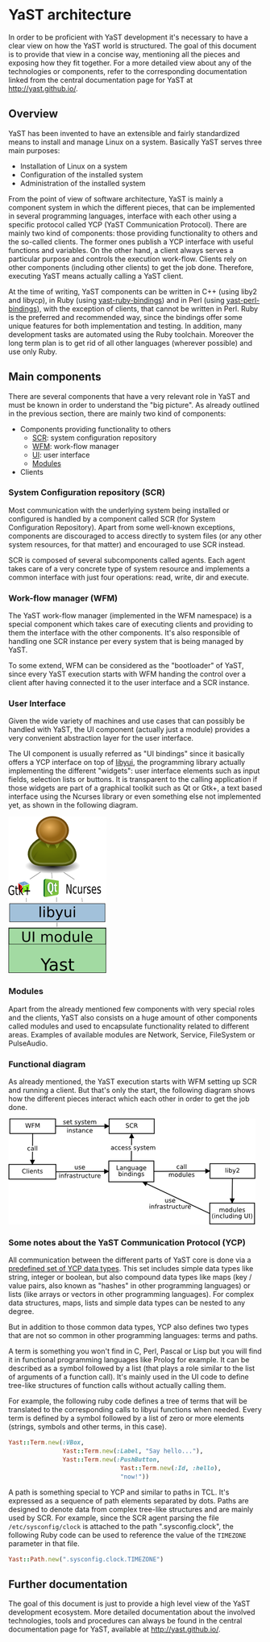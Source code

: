 # YaST architecture

In order to be proficient with YaST development it's necessary to have a clear
view on how the YaST world is structured. The goal of this document is to
provide that view in a concise way, mentioning all the pieces and exposing how
they fit together. For a more detailed view about any of the technologies or
components, refer to the corresponding documentation linked from the central
documentation page for YaST at http://yast.github.io/.

## Overview

YaST has been invented to have an extensible and fairly standardized
means to install and manage Linux on a system. Basically YaST serves three
main purposes:

* Installation of Linux on a system
* Configuration of the installed system
* Administration of the installed system

From the point of view of software architecture, YaST is mainly a component
system in which the different pieces, that can be implemented in several
programming languages, interface with each other using a specific
protocol called YCP (YaST Communication Protocol). There are mainly two kind
of components: those providing functionality to others and the so-called
clients. The former ones publish a YCP interface with useful functions and
variables. On the other hand, a client always serves a particular purpose and
controls the execution work-flow. Clients rely on other components (including
other clients) to get the job done. Therefore, executing YaST means actually
calling a YaST client.

At the time of writing, YaST components can be written in C++ (using liby2 and
libycp), in Ruby (using
[yast-ruby-bindings](https://github.com/yast/yast-ruby-bindings)) and in Perl
(using [yast-perl-bindings](https://github.com/yast/yast-perl-bindings)), with
the exception of clients, that cannot be written in Perl. Ruby is the preferred
and recommended way, since the bindings offer some unique features for both
implementation and testing. In addition, many development tasks are automated
using the Ruby toolchain. Moreover the long term plan is to get rid of all other
languages (wherever possible) and use only Ruby.

## Main components

There are several components that have a very relevant role in YaST and must be
known in order to understand the "big picture". As already outlined in the
previous section, there are mainly two kind of components:

* Components providing functionality to others
  * [SCR](#system-configuration-repository-scr): system configuration repository
  * [WFM](#work-flow-manager-wfm): work-flow manager
  * [UI](#user-interface): user interface
  * [Modules](#modules)
* Clients

### System Configuration repository (SCR)

Most communication with the underlying system being installed or configured is
handled by a component called SCR (for System Configuration Repository). Apart
from some well-known exceptions, components are discouraged to access directly
to system files (or any other system resources, for that matter) and encouraged
to use SCR instead.

SCR is composed of several subcomponents called agents. Each agent takes care of
a very concrete type of system resource and implements a common interface with
just four operations: read, write, dir and execute.

### Work-flow manager (WFM)

The YaST work-flow manager (implemented in the WFM namespace) is a special
component which takes care of executing clients and providing to them the
interface with the other components. It's also responsible of handling one
SCR instance per every system that is being managed by YaST.

To some extend, WFM can be considered as the "bootloader" of YaST, since
every YaST execution starts with WFM handing the control over a client after
having connected it to the user interface and a SCR instance.

### User Interface

Given the wide variety of machines and use cases that can possibly be
handled with YaST, the UI component (actually just a module) provides a very
convenient abstraction layer for the user interface.

The UI component is usually referred as "UI bindings" since it basically offers
a YCP interface on top of [libyui](https://github.com/libyui/libyui), the
programming library actually implementing the different "widgets": user
interface elements such as input fields, selection lists or buttons. It is
transparent to the calling application if those widgets are part of a graphical
toolkit such as Qt or Gtk+, a text based interface using the Ncurses library or
even something else not implemented yet, as shown in the following diagram.

![The UI component](images/ui.png)

### Modules

Apart from the already mentioned few components with very special roles and the
clients, YaST also consists on a huge amount of other components called modules
and used to encapsulate functionality related to different areas. Examples of
available modules are Network, Service, FileSystem or PulseAudio.

### Functional diagram

As already mentioned, the YaST execution starts with WFM setting up SCR and
running a client. But that's only the start, the following diagram shows how
the different pieces interact which each other in order to get the job done.

![How the pieces fit](images/interaction.png)

### Some notes about the YaST Communication Protocol (YCP)

All communication between the different parts of YaST core is done via a
[predefined set of YCP data
types](https://doc.opensuse.org/projects/YaST/openSUSE11.3/tdg/id_ycp_data_types.html).
This set includes simple data types like string,
integer or boolean, but also compound data types like maps (key /
value pairs, also known as "hashes" in other programming languages) or
lists (like arrays or vectors in other programming languages). For
complex data structures, maps, lists and simple data types can be nested
to any degree.

But in addition to those common data types, YCP also
defines two types that are not so common in other programming languages:
terms and paths.

A term is something you won't find in C, Perl, Pascal or Lisp but you will
find it in functional programming languages like Prolog for example. It can be
described as a symbol followed by a list (that plays a role similar to the
list of arguments of a function call). It's mainly used in the UI code to define
tree-like structures of function calls without actually calling them.

For example, the following ruby code defines a tree of terms that will be
translated to the corresponding calls to libyui functions when needed. Every
term is defined by a symbol followed by a list of zero or more elements
(strings, symbols and other terms, in this case).

```ruby
Yast::Term.new(:VBox,
               Yast::Term.new(:Label, "Say hello..."),
               Yast::Term.new(:PushButton,
                               Yast::Term.new(:Id, :hello),
                               "now!"))
```

A path is something special to YCP and similar to paths in TCL. It's expressed
as a sequence of path elements separated by dots. Paths are designed to denote
data from complex tree-like structures and are mainly used by SCR. For example,
since the SCR agent parsing the file ```/etc/sysconfig/clock``` is attached to
the path ".sysconfig.clock", the following Ruby code can be used to reference
the value of the ```TIMEZONE``` parameter in that file.

```ruby
Yast::Path.new(".sysconfig.clock.TIMEZONE")
```

Further documentation
---------------------

The goal of this document is just to provide a high level view of the YaST
development ecosystem. More detailed documentation about the involved
technologies, tools and procedures can always be found in the central
documentation page for YaST, available at http://yast.github.io/.
